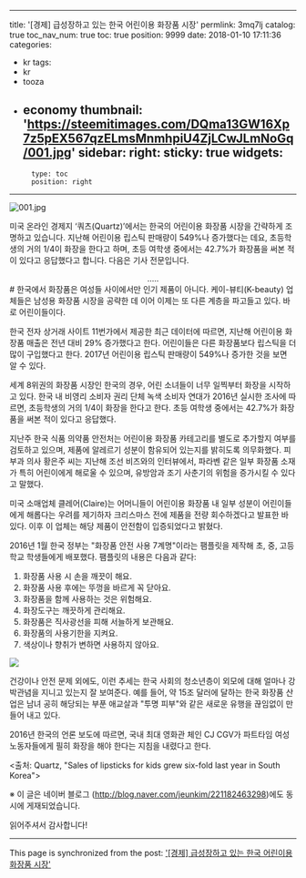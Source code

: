 
---
title: '[경제]  급성장하고 있는 한국 어린이용 화장품 시장'
permlink: 3mq7lj
catalog: true
toc_nav_num: true
toc: true
position: 9999
date: 2018-01-10 17:11:36
categories:
- kr
tags:
- kr
- tooza
- economy
thumbnail: 'https://steemitimages.com/DQma13GW16Xp7z5pEX567qzELmsMnmhpiU4ZjLCwJLmNoGq/001.jpg'
sidebar:
    right:
        sticky: true
widgets:
    -
        type: toc
        position: right
---


![001.jpg](https://steemitimages.com/DQma13GW16Xp7z5pEX567qzELmsMnmhpiU4ZjLCwJLmNoGq/001.jpg)

미국 온라인 경제지 ‘쿼츠(Quartz)’에서는 한국의 어린이용 화장품 시장을 간략하게 조명하고 있습니다. 지난해 어린이용 립스틱 판매량이 549%나 증가했다는 데요, 초등학생의 거의 1/4이 화장을 한다고 하며, 초등 여학생 중에서는 42.7%가 화장품을 써본 적이 있다고 응답했다고 합니다. 다음은 기사 전문입니다.
<center>
.....
</center>
#
한국에서 화장품은 여성들 사이에서만 인기 제품이 아니다. 케이-뷰티(K-beauty) 업체들은 남성용 화장품 시장을 공략한 데 이어 이제는 또 다른 계층을 파고들고 있다. 바로 어린이들이다. 
  
한국 전자 상거래 사이트 11번가에서 제공한 최근 데이터에 따르면, 지난해 어린이용 화장품 매출은 전년 대비 29% 증가했다고 한다. 어린이들은 다른 화장품보다 립스틱을 더 많이 구입했다고 한다. 2017년 어린이용 립스틱 판매량이 549%나 증가한 것을 보면 알 수 있다.
  
세계 8위권의 화장품 시장인 한국의 경우, 어린 소녀들이 너무 일찍부터 화장을 시작하고 있다. 한국 내 비영리 소비자 권리 단체 녹색 소비자 연대가 2016년 실시한 조사에 따르면, 초등학생의 거의 1/4이 화장을 한다고 한다. 초등 여학생 중에서는 42.7%가 화장품을 써본 적이 있다고 응답했다.
  
지난주 한국 식품 의약품 안전처는 어린이용 화장품 카테고리를 별도로 추가할지 여부를 검토하고 있으며, 제품에 알레르기 성분이 함유되어 있는지를 밝히도록 의무화했다. 피부과 의사 황은주 씨는 지난해 조선 비즈와의 인터뷰에서, 파라벤 같은 일부 화장품 소재가 특히 어린이에게 해로울 수 있으며, 유방암과 조기 사춘기의 위험을 증가시킬 수 있다고 말했다.
  
미국 소매업체 클레어(Claire)는 어머니들이 어린이용 화장품 내 일부 성분이 어린이들에게 해롭다는 우려를 제기하자 크리스마스 전에 제품을 전량 회수하겠다고 발표한 바 있다. 이후 이 업체는 해당 제품이 안전함이 입증되었다고 밝혔다.
  
2016년 1월 한국 정부는 "화장품 안전 사용 7계명"이라는 팸플릿을 제작해 초, 중, 고등학교 학생들에게 배포했다. 팸플릿의 내용은 다음과 같다: 
  
1. 화장품 사용 시 손을 깨끗이 해요.
2. 화장품 사용 후에는 뚜껑을 바르게 꼭 닫아요.
3. 화장품을 함께 사용하는 것은 위험해요.
4. 화장도구는 깨끗하게 관리해요.
5. 화장품은 직사광선을 피해 서늘하게 보관해요. 
6. 화장품의 사용기한을 지켜요. 
7. 색상이나 향취가 변하면 사용하지 않아요. 

![](https://steemitimages.com/DQmXVfHyg3uL2VNPCAfS8RJJQCMP8cm5mT7BiPoYstCLp3N/image.png)

건강이나 안전 문제 외에도, 이런 추세는 한국 사회의 청소년층이 외모에 대해 얼마나 강박관념을 지니고 있는지 잘 보여준다. 예를 들어, 약 15조 달러에 달하는 한국 화장품 산업은 남녀 공히 해당되는 부푼 애교살과 "투명 피부"와 같은 새로운 유행을 끊임없이 만들어 내고 있다. 
  
2016년 한국의 언론 보도에 따르면, 국내 최대 영화관 체인 CJ CGV가 파트타임 여성 노동자들에게 필히 화장을 해야 한다는 지침을 내렸다고 한다. 
  
<출처: Quartz, "Sales of lipsticks for kids grew six-fold last year in South Korea">

※ 이 글은 네이버 블로그 (http://blog.naver.com/jeunkim/221182463298)에도 동시에 게재되었습니다.

읽어주셔서 감사합니다!

- - -

This page is synchronized from the post: ['[경제]  급성장하고 있는 한국 어린이용 화장품 시장'](https://steemit.com/@pius.pius/3mq7lj)
